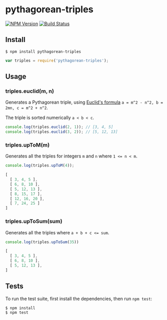 # pythagorean-triples

[![NPM Version](https://img.shields.io/npm/v/pythagorean-triples.svg)](https://www.npmjs.com/package/pythagorean-triples)
[![Build Status](https://travis-ci.org/dsernst/pythagorean-triples.svg?branch=master)](https://travis-ci.org/dsernst/pythagorean-triples)

## Install

```
$ npm install pythagorean-triples
```

```js
var triples = require('pythagorean-triples');
```

## Usage

### triples.euclid(m, n)

Generates a Pythagorean triple, using [Euclid's formula](https://en.wikipedia.org/wiki/Pythagorean_triple#Generating_a_triple) `a = m^2 - n^2, b = 2mn, c = m^2 + n^2`.

The triple is sorted numerically `a < b < c`.

```js
console.log(triples.euclid(2, 1)); // [3, 4, 5]
console.log(triples.euclid(3, 2)); // [5, 12, 13]
```

### triples.upToM(m)

Generates all the triples for integers `m` and `n` where `1 <= n < m`.

```js
console.log(triples.upToM(4));
```

```js
[
  [ 3, 4, 5 ],
  [ 6, 8, 10 ],
  [ 5, 12, 13 ],
  [ 8, 15, 17 ],
  [ 12, 16, 20 ],
  [ 7, 24, 25 ]
]
```

### triples.upToSum(sum)

Generates all the triples where `a + b + c <= sum`.

```js
console.log(triples.upToSum(35))
```

```js
[
  [ 3, 4, 5 ],
  [ 6, 8, 10 ],
  [ 5, 12, 13 ],
]
```

## Tests

To run the test suite, first install the dependencies, then run `npm test`:

```
$ npm install
$ npm test
```
